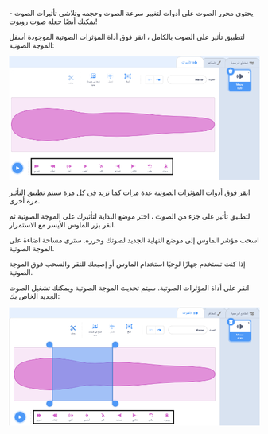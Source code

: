 يحتوي محرر الصوت على أدوات لتغيير سرعة الصوت وحجمه وتلاشي تأثيرات الصوت - يمكنك أيضًا جعله صوت روبوت!

لتطبيق تأثير على الصوت بالكامل ، انقر فوق أداة المؤثرات الصوتية الموجودة أسفل الموجة الصوتية:

![تم تمييز أدوات المؤثرات الصوتية.](images/sound-effect-whole.png)

انقر فوق أدوات المؤثرات الصوتية عدة مرات كما تريد في كل مرة سيتم تطبيق التأثير مرة أخرى.

لتطبيق تأثير على جزء من الصوت ، اختر موضع البداية لتأثيرك على الموجة الصوتية ثم انقر بزر الماوس الأيسر مع الاستمرار.

اسحب مؤشر الماوس إلى موضع النهاية الجديد لصوتك وحرره. سترى مساحة اضاءة على الموجة الصوتية.

إذا كنت تستخدم جهازًا لوحيًا استخدام الماوس أو إصبعك للنقر والسحب فوق الموجة الصوتية.

انقر على أداة المؤثرات الصوتية. سيتم تحديث الموجة الصوتية ويمكنك تشغيل الصوت الجديد الخاص بك:

![الموجة الصوتية في محرر الصوت مع بروز القسم الأوسط.](images/trim-sound.png)

